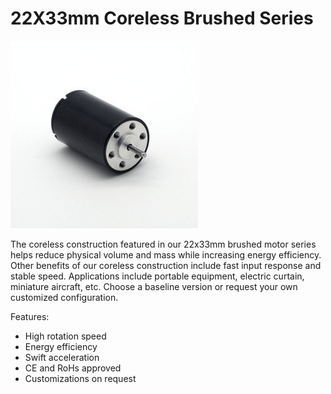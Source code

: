 # 22X33mm Coreless Brushed Series

![22X33mm Coreless Brushed Series](https://github.com/3rdEyeLabs-io/LDO-Motors/blob/main/Coreless%20Motor/22X33mm%20Coreless%20Brushed%20Series/22X33mm%20Coreless%20Brushed%20Series.jpg)

The coreless construction featured in our 22x33mm brushed motor series helps reduce physical volume and mass while increasing energy efficiency.
Other benefits of our coreless construction include fast input response and stable speed. 
Applications include portable equipment, electric curtain, miniature aircraft, etc. 
Choose a baseline version or request your own customized configuration.


Features:

* High rotation speed
* Energy efficiency
* Swift acceleration
* CE and RoHs approved
* Customizations on request

